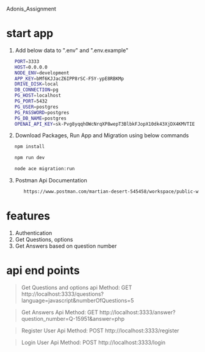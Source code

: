 Adonis_Assignment

# start app

1) Add below data to ".env" and ".env.example"

```bash
   PORT=3333
   HOST=0.0.0.0
   NODE_ENV=development
   APP_KEY=bMf6KJJacZ6IPP8rSC-F5Y-ypE8RBKMp
   DRIVE_DISK=local
   DB_CONNECTION=pg
   PG_HOST=localhost
   PG_PORT=5432
   PG_USER=postgres
   PG_PASSWORD=postgres
   PG_DB_NAME=postgres
   OPENAI_API_KEY=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
```
2) Download Packages, Run App and Migration using below commands

```bash
   npm install

   npm run dev

   node ace migration:run
```
3) Postman Api Documentation
   
   ```bash 
      https://www.postman.com/martian-desert-545458/workspace/public-work/collection/21586979-2fa85434-be20-4cba-9a76-664f4bd1a3a8
   ```

# features

1. Authentication
2. Get Questions, options
3. Get Answers based on question number

# api end points

> Get Questions and options api
> Method: GET
> http://localhost:3333/questions?language=javascript&numberOfQuestions=5

> Get Answers Api
> Method: GET
> http://localhost:3333/answer?question_number=Q-15951&answer=php

> Register User Api
> Method: POST
> http://localhost:3333/register

> Login User Api
> Method: POST
> http://localhost:3333/login

